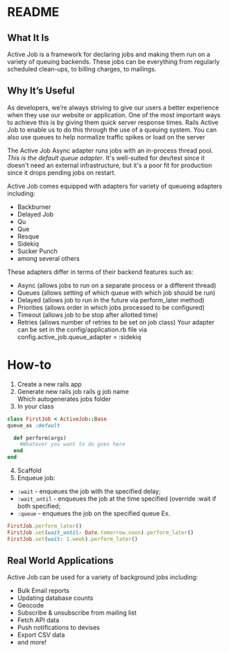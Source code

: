 # README


## What It Is
Active Job is a framework for declaring jobs and making them run on a variety of queuing backends. These jobs can be everything from regularly scheduled clean-ups, to billing charges, to mailings.

## Why It’s Useful
As developers, we’re always striving to give our users a better experience when they use our website or application. One of the most important ways to achieve this is by giving them quick server response times. Rails Active Job to enable us to do this through the use of a queuing system. You can also use queues to help normalize traffic spikes or load on the server

The Active Job Async adapter runs jobs with an in-process thread pool.
*This is the default queue adapter*. It's well-suited for dev/test since it doesn't need an external infrastructure, but it's a poor fit for production since it drops pending jobs on restart.

Active Job comes equipped with adapters for variety of queueing adapters including:
* Backburner
* Delayed Job
* Qu
* Que
* Resque
* Sidekiq
* Sucker Punch
* among several others

These adapters differ in terms of their backend features such as:
* Async (allows jobs to run on a separate process or a different thread)
* Queues (allows setting of which queue with which job should be run)
* Delayed (allows job to run in the future via perform_later method)
* Priorities (allows order in which jobs processed to be configured)
* Timeout (allows job to be stop after allotted time)
* Retries (allows number of retries to be set on job class)
Your adapter can be set in the config/application.rb file via 
  config.active_job.queue_adapter = :sidekiq

# How-to
1. Create a new rails app
2. Generate new rails job 
    rails g job name    
Which autogenerates jobs folder
3. In your class
```ruby
class FirstJob < ActiveJob::Base
queue_as :default

  def perform(args)
    #Whatever you want to do goes here
  end
end
```
    
4. Scaffold
5. Enqueue job:
* `:wait` - enqueues the job with the specified delay;
* `:wait_until` - enqueues the job at the time specified (override :wait if both specified;
* `:queue` - enqueues the job on the specified queue
Ex. 
```ruby
FirstJob.perform_later()
FirstJob.set(wait_until: Date.tomorrow.noon).perform_later()
FirstJob.set(wait: 1.week).perform_later()
```


## Real World Applications
Active Job can be used for a variety of background jobs including:
* Bulk Email reports
* Updating database counts
* Geocode
* Subscribe & unsubscribe from mailing list
* Fetch API data
* Push notifications to devises
* Export CSV data
* and more!
